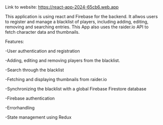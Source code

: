 Link to website: https://react-app-2024-65cb6.web.app

This application is using react and Firebase for the backend. It allwos users to register and manage a blacklist of players, including adding, editing, removing and searching entries.
This App also uses the raider.io API to fetch character data and thumbnails.

Features:

-User authentication and registration

-Adding, editing and removing players from the blacklist.

-Search through the blacklist

-Fetching and displaying thumbnails from raider.io

-Synchronizing the blacklist with a global Firebase Firestore database

-Firebase authentication

-Errorhandling

-State management using Redux
